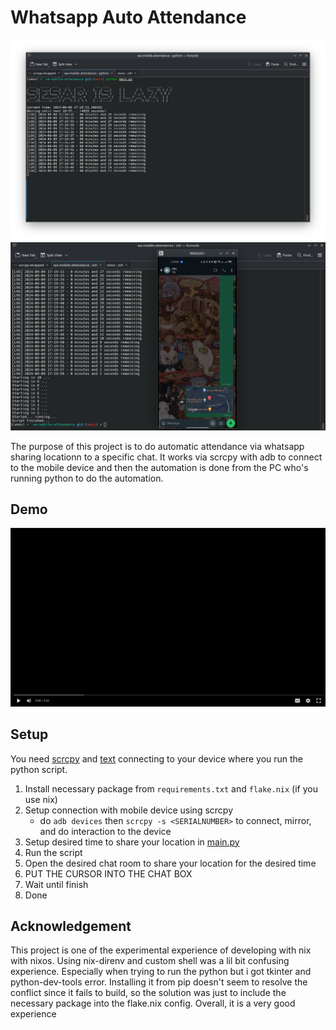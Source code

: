 # Whatsapp Auto Attendance

![Thumbnail](docs/image_1.png)
![Thumbnail](docs/image_2.png)

The purpose of this project is to do automatic attendance via whatsapp sharing locationn to a specific chat. It works via scrcpy with adb to connect to the mobile device and then the automation is done from the PC who's running python to do the automation.

## Demo

[![Video](/docs/vidthumbnail.png)](https://drive.google.com/file/d/1w-ItBJ6u-aiaefWgJWeqg-2OlclaecWT/view)

## Setup

You need [scrcpy](https://github.com/Genymobile/scrcpy) and [text](https://github.com/nmeum/android-tools) connecting to your device where you run the python script.

1. Install necessary package from `requirements.txt` and `flake.nix` (if you use nix)
2. Setup connection with mobile device using scrcpy
   - do `adb devices` then `scrcpy -s <SERIALNUMBER>` to connect, mirror, and do interaction to the device
3. Setup desired time to share your location in [main.py](main.py)
4. Run the script
5. Open the desired chat room to share your location for the desired time
6. PUT THE CURSOR INTO THE CHAT BOX
7. Wait until finish
8. Done

## Acknowledgement

This project is one of the experimental experience of developing with nix with nixos. Using nix-direnv and custom shell was a lil bit confusing experience. Especially when trying to run the python but i got tkinter and python-dev-tools error. Installing it from pip doesn't seem to resolve the conflict since it fails to build, so the solution was just to include the necessary package into the flake.nix config. Overall, it is a very good experience
